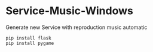 # Service-Music-Windows
Generate new Service with reproduction music automatic
```
pip install flask 
pip install pygame 
```
